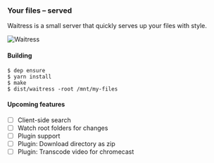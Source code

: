### Your files – served

Waitress is a small server that quickly serves up your files with style.

![Waitress](https://i.imgur.com/WM2DcjP.png)

#### Building

```
$ dep ensure
$ yarn install
$ make
$ dist/waitress -root /mnt/my-files
```

#### Upcoming features

 - [ ] Client-side search
 - [ ] Watch root folders for changes
 - [ ] Plugin support
 - [ ] Plugin: Download directory as zip
 - [ ] Plugin: Transcode video for chromecast
